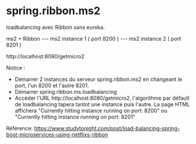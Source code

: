 # spring.ribbon.ms2
loadbalancing avec Ribbon sans eureka.  

ms2 + Ribbon
--- ms2 instance 1 ( port 8200 )
--- ms2 instance 2 ( port 8201 )
				  
http://localhost:8080/getmicro2


Notice : 
- Démarrer 2 instances du serveur spring.ribbon.ms2  en changeant le port, l'un 8200 et l'autre 8201. 
- Démarrer spring.ribbon.ms.loadbalancing
- Accèder l'URL http://localhost:8080/getmicro2, l'algorithme par défautl de loadbalancing tapera tantot une instance puis l'autre.
La page HTML affichera "Currently hitting instance running on port: 8200" ou "Currently hitting instance running on port: 8201"

Référence:
https://www.studytonight.com/post/load-balancing-spring-boot-microservices-using-netflixs-ribbon 